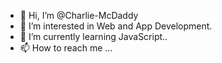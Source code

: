 - 👋 Hi, I’m @Charlie-McDaddy
- 👀 I’m interested in Web and App Development.
- 🌱 I’m currently learning JavaScript..
- 📫 How to reach me ...

<!---
Charlie-McDaddy/Charlie-McDaddy is a ✨ special ✨ repository because its `README.md` (this file) appears on your GitHub profile.
You can click the Preview link to take a look at your changes.
--->
